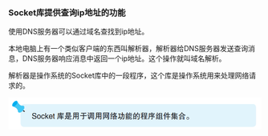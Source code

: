 ### Socket库提供查询ip地址的功能

使用DNS服务器可以通过域名查找到ip地址。

本地电脑上有一个类似客户端的东西叫解析器，解析器给DNS服务器发送查询消息，DNS服务器响应消息中返回一个ip地址。这个操作就叫域名解析。

解析器是操作系统的Socket库中的一段程序，这个库是操作系统用来处理网络请求的。

![小贴士](img/image30.png)

